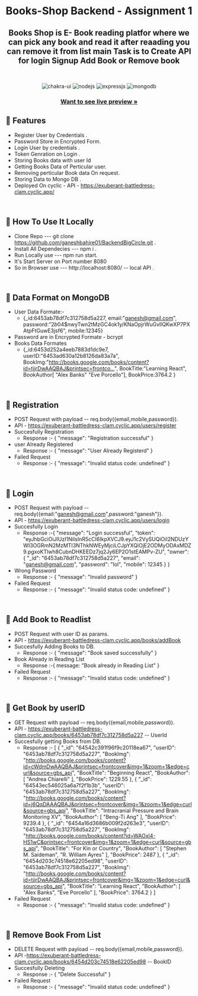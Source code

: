 <h1 align="center">Books-Shop Backend - Assignment 1</h1> 

<h2 align="center">Books Shop is E- Book reading platfor where we can pick any book and read it after reaading you can remove it from list main Task is to Create API for login Signup Add Book or Remove book</h2>

<br />
<p align="center">
  <img src="https://img.shields.io/badge/JavaScript-F7DF1E?style=for-the-badge&logo=javascript&logoColor=black" alt="chakra-ui"/>
     <img src="https://img.shields.io/badge/Node.js-339933?style=for-the-badge&logo=nodedotjs&logoColor=white" alt="nodejs" />
    <img src="https://img.shields.io/badge/Express.js-000000?style=for-the-badge&logo=express&logoColor=white" alt="expressjs" />
    <img src="https://img.shields.io/badge/MongoDB-4EA94B?style=for-the-badge&logo=mongodb&logoColor=white" alt="mongodb" />
</p>
<h3 align="center"><a href="https://big-circle.vercel.app/"><strong>Want to see live preview »</strong></a></h3>

## 🚀 Features
- Register User by Credentials .
- Password Store in Encrypted Form.
- Login User by credentials .
- Token Genration on Login .
- Storing Books data with user Id
- Getting Books Data of Perticular user.
- Removing perticular Book data On request.
- Storing Data to Mongo DB .
- Deployed On cyclic - API - https://exuberant-battledress-clam.cyclic.app/
<br />

## 🚀 How To Use It Locally
- Clone Repo --- git clone https://github.com/ganeshbahire01/BackendBigCircle.git .
- Install All Dependecies --- npm i .
- Run Locally use --- npm run start.
- It's Start Server on Port number 8080
- So in Browser use   --- http://localhost:8080/ -- local API .
<br />

## 🚀 Data Format on MongoDB
- User Data Formate:- 
    - {_id:6453ab78df7c312758d5a227,
      email:"ganesh@gmail.com",
      password:"$2b$04$nwyTwn2tMzGC4ok1y/KNaOpjrWuGvllQKwXP7PXAtpFtGuwE3jsf6",
      mobile:12345}
- Password are in Encrypted Formate - bcrypt
- Books Data Formates
   - {_id:6453d252a4eeb7883d1dc9e7,
        userID:"6453ad630a12b8126da83a7a",
        BookImg:"http://books.google.com/books/content?id=tjjrDwAAQBAJ&printsec=frontco…",
        BookTitle:"Learning React",
        BookAuthor[
            "Alex Banks" 
            "Eve Porcello"],
         BookPrice:3764.2
    }
<br />

## 🚀 Registration 
- POST Request with payload -- req.body({email,mobile,password}).
- API - https://exuberant-battledress-clam.cyclic.app/users/register
- Succesfully Registration 
   - Response :- {
               "message": "Registration successful"
                }
- user Already Registered 
   - Response :- {
               "message": "User Already Registerd"
                }
- Failed Request  
   - Response :- {
  "message": "Invalid status code: undefined"
}
<br />

## 🚀 Login 
- POST Request with payload -- req.body({email:"ganesh@gmail.com",password:"ganesh"}).
- API - https://exuberant-battledress-clam.cyclic.app/users/login
- Succesfully Login 
   - Response :-{
  "message": "Login successful",
  "token": "eyJhbGciOiJIUzI1NiIsInR5cCI6IkpXVCJ9.eyJ1c2VySUQiOiI2NDUzYWI3OGRmN2MzMTI3NThkNWEyMjciLCJpYXQiOjE2ODMyODAxMDZ9.pgxoKTlwh8CubnDHKEEDz7jq2Jy6EP2O1stEAMPv-ZU",
  "owner": {
    "_id": "6453ab78df7c312758d5a227",
    "email": "ganesh@gmail.com",
    "password": "lol",
    "mobile": 12345
  }
}
- Wrong Password 
   - Response :- {
  "message": "Invalid password"
}
- Failed Request  
   - Response :- {
  "message": "Invalid status code: undefined"
}
<br />

## 🚀 Add Book to Readlist 
- POST Request with user ID as params.
- API - https://exuberant-battledress-clam.cyclic.app/books/addBook
- Succesfully Adding Books to DB. 
   - Response :- {
               "message": "Book saved successfully"
                }
- Book Already in Reading List 
   - Response :-{ message: "Book already in Reading List" }
- Failed Request  
   - Response :- {
  "message": "Invalid status code: undefined"
}
<br />

## 🚀 Get Book by userID
- GET Request with payload -- req.body({email,mobile,password}).
- API - https://exuberant-battledress-clam.cyclic.app/books/6453ab78df7c312758d5a227  -- UserId
- Succesfully getting Books from DB. 
   - Response :- [
  {
    "_id": "64542c391f96f9c20118ea67",
    "userID": "6453ab78df7c312758d5a227",
    "BookImg": "http://books.google.com/books/content?id=cWdmDwAAQBAJ&printsec=frontcover&img=1&zoom=1&edge=curl&source=gbs_api",
    "BookTitle": "Beginning React",
    "BookAuthor": [
      "Andrea Chiarelli"
    ],
    "BookPrice": 1229.55
  },
  {
    "_id": "64543ec546025a6a7f2f1b3b",
    "userID": "6453ab78df7c312758d5a227",
    "BookImg": "http://books.google.com/books/content?id=j6QqDAAAQBAJ&printsec=frontcover&img=1&zoom=1&edge=curl&source=gbs_api",
    "BookTitle": "Intracranial Pressure and Brain Monitoring XV",
    "BookAuthor": [
      "Beng-Ti Ang"
    ],
    "BookPrice": 9239.4
  },
  {
    "_id": "6454a16d3686b009f2d263e3",
    "userID": "6453ab78df7c312758d5a227",
    "BookImg": "http://books.google.com/books/content?id=WAOxl4-HS1wC&printsec=frontcover&img=1&zoom=1&edge=curl&source=gbs_api",
    "BookTitle": "For Kin or Country",
    "BookAuthor": [
      "Stephen M. Saideman",
      "R. William Ayres"
    ],
    "BookPrice": 2487
  },
  {
    "_id": "6454d203c74518e62205ed98",
    "userID": "6453ab78df7c312758d5a227",
    "BookImg": "http://books.google.com/books/content?id=tjjrDwAAQBAJ&printsec=frontcover&img=1&zoom=1&edge=curl&source=gbs_api",
    "BookTitle": "Learning React",
    "BookAuthor": [
      "Alex Banks",
      "Eve Porcello"
    ],
    "BookPrice": 3764.2
  }
]
- Failed Request  
   - Response :- {
  "message": "Invalid status code: undefined"
}
<br />

## 🚀 Remove Book From List 
- DELETE Request with payload -- req.body({email,mobile,password}).
- API -https://exuberant-battledress-clam.cyclic.app/books/6454d203c74518e62205ed98  -- BookID
- Succesfully Deleting 
   - Response :- {
               "Delete Successful"
                }
- Failed Request  
   - Response :- {
  "message": "Invalid status code: undefined"
}
<br />

